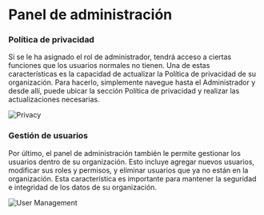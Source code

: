 # Panel de administración

### **Política de privacidad**
Si se le ha asignado el rol de administrador, tendrá acceso a ciertas funciones que los usuarios normales no tienen. Una de estas características es la capacidad de actualizar la Política de privacidad de su organización. Para hacerlo, simplemente navegue hasta el Administrador y desde allí, puede ubicar la sección Política de privacidad y realizar las actualizaciones necesarias.

![Privacy](https://i.imgur.com/H02gNPV.gif)

### **Gestión de usuarios**
Por último, el panel de administración también le permite gestionar los usuarios dentro de su organización. Esto incluye agregar nuevos usuarios, modificar sus roles y permisos, y eliminar usuarios que ya no están en la organización. Esta característica es importante para mantener la seguridad e integridad de los datos de su organización.

![User Management](https://i.imgur.com/mYdRwZq.gif)

